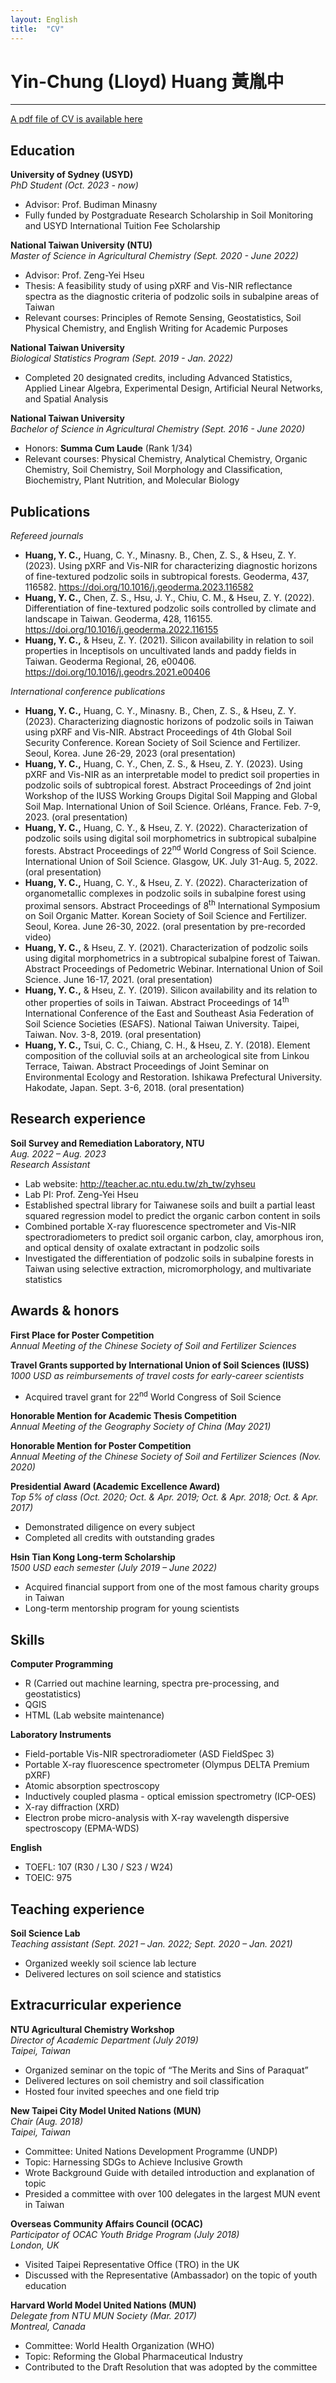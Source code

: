 ```yaml
---
layout: English
title:  "CV"
---  
```

# Yin-Chung (Lloyd) Huang 黃胤中  
***  
<a href="https://lloydychuang.github.io/assets/site_CV.pdf" target="_blank">A pdf file of CV is available here</a>  
## Education  
**University of Sydney (USYD)**  
*PhD Student (Oct. 2023 - now)*  
- Advisor: Prof. Budiman Minasny
- Fully funded by Postgraduate Research Scholarship in Soil Monitoring and USYD International Tuition Fee Scholarship
  
**National Taiwan University (NTU)**  
*Master of Science in Agricultural Chemistry (Sept. 2020 - June 2022)*  
- Advisor: Prof. Zeng-Yei Hseu
- Thesis: A feasibility study of using pXRF and Vis-NIR reflectance spectra as the diagnostic criteria of podzolic soils in subalpine areas of Taiwan
- Relevant courses: Principles of Remote Sensing, Geostatistics, Soil Physical Chemistry, and English Writing for Academic Purposes   
  
**National Taiwan University**   
*Biological Statistics Program (Sept. 2019 - Jan. 2022)*  
-	Completed 20 designated credits, including Advanced Statistics, Applied Linear Algebra, Experimental Design, Artificial Neural Networks, and Spatial Analysis  

**National Taiwan University**  
*Bachelor of Science in Agricultural Chemistry (Sept. 2016 - June 2020)*  
-	Honors: **Summa Cum Laude** (Rank 1/34)
-	Relevant courses: Physical Chemistry, Analytical Chemistry, Organic Chemistry, Soil Chemistry, Soil Morphology and Classification, Biochemistry, Plant Nutrition, and Molecular Biology
  
## Publications  
*Refereed journals*  
- **Huang, Y. C.,** Huang, C. Y., Minasny. B., Chen, Z. S., & Hseu, Z. Y. (2023). Using pXRF and Vis-NIR for characterizing diagnostic horizons of fine-textured podzolic soils in subtropical forests. Geoderma, 437, 116582. <a href="https://doi.org/10.1016/j.geoderma.2023.116582" target="_blank">https://doi.org/10.1016/j.geoderma.2023.116582</a>
- **Huang, Y. C.,** Chen, Z. S., Hsu, J. Y., Chiu, C. M., & Hseu, Z. Y. (2022). Differentiation of fine-textured podzolic soils controlled by climate and landscape in Taiwan. Geoderma, 428, 116155. <a href="https://doi.org/10.1016/j.geoderma.2022.116155" target="_blank">https://doi.org/10.1016/j.geoderma.2022.116155</a>  
- **Huang, Y. C.,** & Hseu, Z. Y. (2021). Silicon availability in relation to soil properties in Inceptisols on uncultivated lands and paddy fields in Taiwan. Geoderma Regional, 26, e00406. <a href="https://doi.org/10.1016/j.geodrs.2021.e00406" target="_blank">https://doi.org/10.1016/j.geodrs.2021.e00406</a>  
  
*International conference publications*  
- **Huang, Y. C.,** Huang, C. Y., Minasny. B., Chen, Z. S., & Hseu, Z. Y. (2023). Characterizing diagnostic horizons of podzolic soils in Taiwan using pXRF and Vis-NIR. Abstract Proceedings of 4th Global Soil Security Conference. Korean Society of Soil Science and Fertilizer. Seoul, Korea. June 26-29, 2023 (oral presentation)
- **Huang, Y. C.,** Huang, C. Y., Chen, Z. S., & Hseu, Z. Y. (2023). Using pXRF and Vis-NIR as an interpretable model to predict soil properties in podzolic soils of subtropical forest. Abstract Proceedings of 2nd joint Workshop of the IUSS Working Groups Digital Soil Mapping and Global Soil Map. International Union of Soil Science. Orléans, France. Feb. 7-9, 2023. (oral presentation)
- **Huang, Y. C.,** Huang, C. Y., & Hseu, Z. Y. (2022). Characterization of podzolic soils using digital soil morphometrics in subtropical subalpine forests. Abstract Proceedings of 22<sup>nd</sup> World Congress of Soil Science. International Union of Soil Science. Glasgow, UK. July 31-Aug. 5, 2022. (oral presentation)  
- **Huang, Y. C.,** Huang, C. Y., & Hseu, Z. Y. (2022). Characterization of organometallic complexes in podzolic soils in subalpine forest using proximal sensors. Abstract Proceedings of 8<sup>th</sup> International Symposium on Soil Organic Matter. Korean Society of Soil Science and Fertilizer. Seoul, Korea. June 26-30, 2022. (oral presentation by pre-recorded video)
- **Huang, Y. C.,** & Hseu, Z. Y. (2021). Characterization of podzolic soils using digital morphometrics in a subtropical subalpine forest of Taiwan. Abstract Proceedings of Pedometric Webinar. International Union of Soil Science. June 16-17, 2021. (oral presentation)  
- **Huang, Y. C.,** & Hseu, Z. Y. (2019). Silicon availability and its relation to other properties of soils in Taiwan. Abstract Proceedings of 14<sup>th</sup> International Conference of the East and Southeast Asia Federation of Soil Science Societies (ESAFS). National Taiwan University. Taipei, Taiwan. Nov. 3-8, 2019. (oral presentation)
- **Huang, Y. C.,** Tsui, C. C., Chiang, C. H., & Hseu, Z. Y. (2018). Element composition of the colluvial soils at an archeological site from Linkou Terrace, Taiwan. Abstract Proceedings of Joint Seminar on Environmental Ecology and Restoration. Ishikawa Prefectural University. Hakodate, Japan. Sept. 3-6, 2018. (oral presentation)  
  
## Research experience  
**Soil Survey and Remediation Laboratory, NTU**  
*Aug. 2022 – Aug. 2023*  
*Research Assistant*  
- Lab website: <a href="http://teacher.ac.ntu.edu.tw/zh_tw/zyhseu" target="_blank">http://teacher.ac.ntu.edu.tw/zh_tw/zyhseu</a>
-	Lab PI: Prof. Zeng-Yei Hseu
-	Established spectral library for Taiwanese soils and built a partial least squared regression model to predict the organic carbon content in soils
-	Combined portable X-ray fluorescence spectrometer and Vis-NIR spectroradiometers to predict soil organic carbon, clay, amorphous iron, and optical density of oxalate extractant in podzolic soils
-	Investigated the differentiation of podzolic soils in subalpine forests in Taiwan using selective extraction, micromorphology, and multivariate statistics
  
## Awards & honors  
**First Place for Poster Competition**  
*Annual Meeting of the Chinese Society of Soil and Fertilizer Sciences*  
  
**Travel Grants supported by International Union of Soil Sciences (IUSS)**  
*1000 USD as reimbursements of travel costs for early-career scientists*  
-	Acquired travel grant for 22<sup>nd</sup> World Congress of Soil Science
  
**Honorable Mention for Academic Thesis Competition**  
*Annual Meeting of the Geography Society of China (May 2021)*  
  
**Honorable Mention for Poster Competition**  
*Annual Meeting of the Chinese Society of Soil and Fertilizer Sciences (Nov. 2020)*  
  
**Presidential Award (Academic Excellence Award)**  
*Top 5% of class (Oct. 2020; Oct. & Apr. 2019; Oct. & Apr. 2018; Oct. & Apr. 2017)*  
-	Demonstrated diligence on every subject
-	Completed all credits with outstanding grades  
  
**Hsin Tian Kong Long-term Scholarship**  
*1500 USD each semester (July 2019 – June 2022)*  
-	Acquired financial support from one of the most famous charity groups in Taiwan  
-	Long-term mentorship program for young scientists  
   
## Skills  
**Computer Programming**  
-	R (Carried out machine learning, spectra pre-processing, and geostatistics)
-	QGIS
-	HTML (Lab website maintenance)
  
**Laboratory Instruments**  
- Field-portable Vis-NIR spectroradiometer (ASD FieldSpec 3)
-	Portable X-ray fluorescence spectrometer (Olympus DELTA Premium pXRF)
-	Atomic absorption spectroscopy
-	Inductively coupled plasma - optical emission spectrometry (ICP-OES)
-	X-ray diffraction (XRD)
-	Electron probe micro-analysis with X-ray wavelength dispersive spectroscopy (EPMA-WDS)
  
**English**  
- TOEFL: 107 (R30 / L30 / S23 / W24)
- TOEIC: 975
  
## Teaching experience  
**Soil Science Lab**  
*Teaching assistant (Sept. 2021 – Jan. 2022; Sept. 2020 – Jan. 2021)*
-	Organized weekly soil science lab lecture
-	Delivered lectures on soil science and statistics  
  
## Extracurricular experience  
**NTU Agricultural Chemistry Workshop**  
*Director of Academic Department (July 2019)*  
*Taipei, Taiwan*  
-	Organized seminar on the topic of “The Merits and Sins of Paraquat”
-	Delivered lectures on soil chemistry and soil classification
-	Hosted four invited speeches and one field trip
  
**New Taipei City Model United Nations (MUN)**  
*Chair (Aug. 2018)*  
*Taipei, Taiwan*  
-	Committee: United Nations Development Programme (UNDP)
-	Topic: Harnessing SDGs to Achieve Inclusive Growth
-	Wrote Background Guide with detailed introduction and explanation of topic
-	Presided a committee with over 100 delegates in the largest MUN event in Taiwan
  
**Overseas Community Affairs Council (OCAC)**  
*Participator of OCAC Youth Bridge Program (July 2018)*  
*London, UK*  
-	Visited Taipei Representative Office (TRO) in the UK
-	Discussed with the Representative (Ambassador) on the topic of youth education  
  
**Harvard World Model United Nations (MUN)**  
*Delegate from NTU MUN Society (Mar. 2017)*  
*Montreal, Canada*  
-	Committee: World Health Organization (WHO)
-	Topic: Reforming the Global Pharmaceutical Industry
-	Contributed to the Draft Resolution that was adopted by the committee


